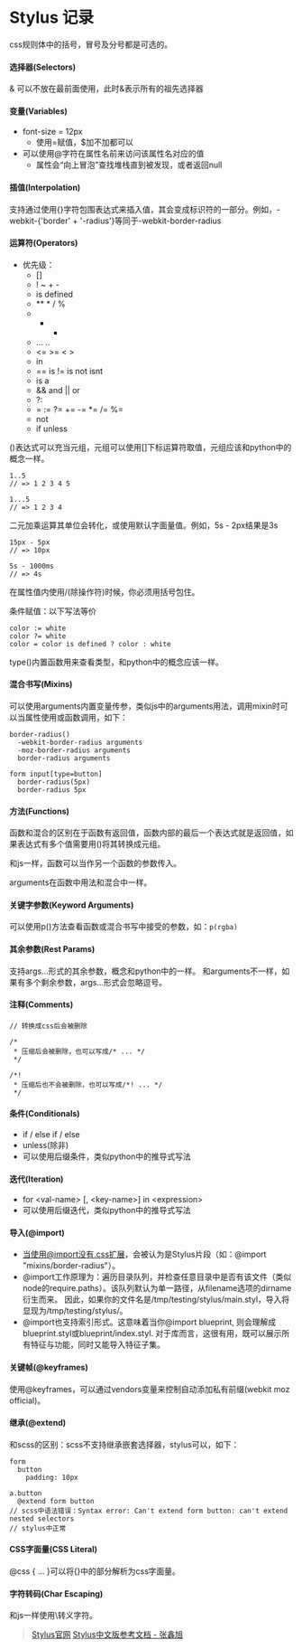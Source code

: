 # Stylus 记录

css规则体中的括号，冒号及分号都是可选的。

#### 选择器(Selectors)

& 可以不放在最前面使用，此时&表示所有的祖先选择器

#### 变量(Variables)

- font-size = 12px
    - 使用=赋值，$加不加都可以
- 可以使用@字符在属性名前来访问该属性名对应的值
    - 属性会“向上冒泡”查找堆栈直到被发现，或者返回null

#### 插值(Interpolation)

支持通过使用\{\}字符包围表达式来插入值，其会变成标识符的一部分。例如，-webkit-\{'border' + '-radius'\}等同于-webkit-border-radius

#### 运算符(Operators)

- 优先级：
    - []
    - ! ~ + -
    - is defined
    - ** * / %
    - + -
    - ... ..
    - \<= >= \< >
    - in
    - == is != is not isnt
    - is a
    - && and || or
    - ?:
    - = := ?= += -= *= /= %=
    - not
    - if unless

()表达式可以充当元组，元组可以使用[]下标运算符取值，元组应该和python中的概念一样。

```stylus
1..5
// => 1 2 3 4 5

1...5
// => 1 2 3 4
```

二元加乘运算其单位会转化，或使用默认字面量值。例如，5s - 2px结果是3s

```stylus
15px - 5px
// => 10px

5s - 1000ms
// => 4s
```

在属性值内使用/(除操作符)时候，你必须用括号包住。

条件赋值：以下写法等价

```stylus
color := white
color ?= white
color = color is defined ? color : white
```

type()内置函数用来查看类型，和python中的概念应该一样。

#### 混合书写(Mixins)

可以使用arguments内置变量传参，类似js中的arguments用法，调用mixin时可以当属性使用或函数调用，如下：

```stylus
border-radius()
  -webkit-border-radius arguments
  -moz-border-radius arguments
  border-radius arguments

form input[type=button]
  border-radius(5px)
  border-radius 5px
```

#### 方法(Functions)

函数和混合的区别在于函数有返回值，函数内部的最后一个表达式就是返回值，如果表达式有多个值需要用()将其转换成元组。

和js一样，函数可以当作另一个函数的参数传入。

arguments在函数中用法和混合中一样。

#### 关键字参数(Keyword Arguments)

可以使用p()方法查看函数或混合书写中接受的参数，如：`p(rgba)`

#### 其余参数(Rest Params)

支持args...形式的其余参数，概念和python中的一样。
和arguments不一样，如果有多个剩余参数，args...形式会忽略逗号。

#### 注释(Comments)

```stylus
// 转换成css后会被删除

/*
 * 压缩后会被删除，也可以写成/* ... */
 */

/*!
 * 压缩后也不会被删除，也可以写成/*! ... */
 */
```

#### 条件(Conditionals)

- if / else if / else
- unless(除非)
- 可以使用后缀条件，类似python中的推导式写法

#### 迭代(Iteration)

- for \<val-name> [, \<key-name>] in \<expression>
- 可以使用后缀迭代，类似python中的推导式写法

#### 导入(@import)

- 当使用@import没有.css扩展，会被认为是Stylus片段（如：@import "mixins/border-radius"）。
- @import工作原理为：遍历目录队列，并检查任意目录中是否有该文件（类似node的require.paths）。该队列默认为单一路径，从filename选项的dirname衍生而来。 因此，如果你的文件名是/tmp/testing/stylus/main.styl，导入将显现为/tmp/testing/stylus/。
- @import也支持索引形式。这意味着当你@import blueprint, 则会理解成blueprint.styl或blueprint/index.styl. 对于库而言，这很有用，既可以展示所有特征与功能，同时又能导入特征子集。

#### 关键帧(@keyframes)

使用@keyframes，可以通过vendors变量来控制自动添加私有前缀(webkit moz official)。

#### 继承(@extend)

和scss的区别：scss不支持继承嵌套选择器，stylus可以，如下：

```stylus
form
  button
    padding: 10px

a.button
  @extend form button
// scss中语法错误：Syntax error: Can't extend form button: can't extend nested selectors
// stylus中正常
```

#### CSS字面量(CSS Literal)

@css \{ ... \}可以将\{\}中的部分解析为css字面量。

#### 字符转码(Char Escaping)

和js一样使用\转义字符。

> [Stylus官网](http://stylus-lang.com)
> [Stylus中文版参考文档 - 张鑫旭](http://www.zhangxinxu.com/jq/stylus)
